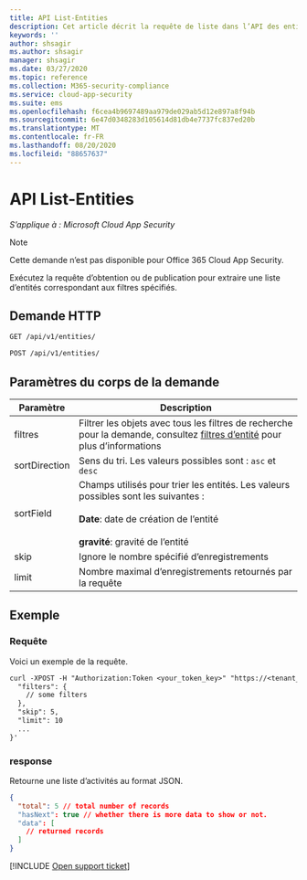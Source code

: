 ```yaml
---
title: API List-Entities
description: Cet article décrit la requête de liste dans l’API des entités de Cloud App Security.
keywords: ''
author: shsagir
ms.author: shsagir
manager: shsagir
ms.date: 03/27/2020
ms.topic: reference
ms.collection: M365-security-compliance
ms.service: cloud-app-security
ms.suite: ems
ms.openlocfilehash: f6cea4b9697489aa979de029ab5d12e897a8f94b
ms.sourcegitcommit: 6e47d0348283d105614d81db4e7737fc837ed20b
ms.translationtype: MT
ms.contentlocale: fr-FR
ms.lasthandoff: 08/20/2020
ms.locfileid: "88657637"
---
```

# <a name="list---entities-api"></a>API List-Entities

*S’applique à : Microsoft Cloud App Security*

> [!NOTE]
> Cette demande n’est pas disponible pour Office 365 Cloud App Security.

Exécutez la requête d’obtention ou de publication pour extraire une liste d’entités correspondant aux filtres spécifiés.

## <a name="http-request"></a>Demande HTTP

```rest
GET /api/v1/entities/
```

```rest
POST /api/v1/entities/
```

## <a name="request-body-parameters"></a>Paramètres du corps de la demande

| Paramètre | Description |
| --- | --- |
| filtres | Filtrer les objets avec tous les filtres de recherche pour la demande, consultez [filtres d’entité](api-entities.md#filters) pour plus d’informations |
| sortDirection | Sens du tri. Les valeurs possibles sont : `asc` et `desc` |
| sortField | Champs utilisés pour trier les entités. Les valeurs possibles sont les suivantes :<br /><br />**Date**: date de création de l’entité<br /><br />**gravité**: gravité de l’entité |
| skip | Ignore le nombre spécifié d’enregistrements |
| limit | Nombre maximal d’enregistrements retournés par la requête |

## <a name="example"></a>Exemple

### <a name="request"></a>Requête

Voici un exemple de la requête.

```rest
curl -XPOST -H "Authorization:Token <your_token_key>" "https://<tenant_id>.<tenant_region>.contoso.com/api/v1/entities/" -d '{
  "filters": {
    // some filters
  },
  "skip": 5,
  "limit": 10
  ...
}'
```

### <a name="response"></a>response

Retourne une liste d’activités au format JSON.

```json
{
  "total": 5 // total number of records
  "hasNext": true // whether there is more data to show or not.
  "data": [
    // returned records
  ]
}
```

[!INCLUDE [Open support ticket](includes/support.md)]
